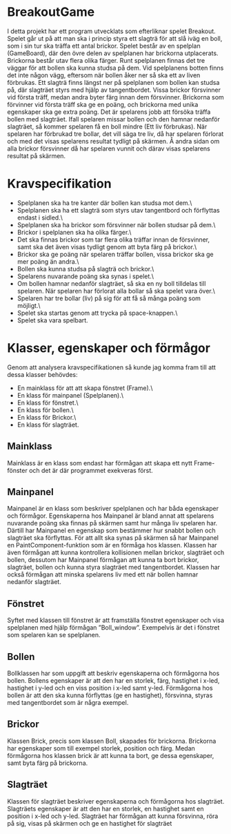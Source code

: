 # BreakoutGame
I detta projekt har ett program utvecklats som efterliknar spelet Breakout. Spelet går ut på att man ska i princip styra ett slagträ för att slå iväg en boll, som i sin tur ska träffa ett antal brickor. Spelet består av en spelplan (GameBoard), där den övre delen av spelplanen har brickorna utplacerats. Brickorna består utav flera olika färger. Runt spelplanen finnas det tre väggar för att bollen ska kunna studsa på dem. Vid spelplanens botten finns det inte någon vägg, eftersom när bollen åker ner så ska ett av liven förbrukas. Ett slagträ finns längst ner på spelplanen som bollen kan studsa på, där slagträet styrs med hjälp av tangentbordet. Vissa brickor försvinner vid första träff, medan andra byter färg innan dem försvinner. Brickorna som förvinner vid första träff ska ge en poäng, och brickorna med unika egenskaper ska ge extra poäng. Det är spelarens jobb att försöka träffa bollen med slagträet. Ifall spelaren missar bollen och den hamnar nedanför slagträet, så kommer spelaren få en boll mindre (Ett liv förbrukas). När spelaren har förbrukad tre bollar, det vill säga tre liv, då har spelaren förlorat och med det visas spelarens resultat tydligt på skärmen. Å andra sidan om alla brickor försvinner då har spelaren vunnit och därav visas spelarens resultat på skärmen.

# Kravspecifikation
- Spelplanen ska ha tre kanter där bollen kan studsa mot dem.\
- Spelplanen ska ha ett slagträ som styrs utav tangentbord och förflyttas endast i sidled.\
- Spelplanen ska ha brickor som försvinner när bollen studsar på dem.\
- Brickor i spelplanen ska ha olika färger.\
- Det ska finnas brickor som tar flera olika träffar innan de försvinner, samt ska det även
visas tydligt genom att byta färg på brickor.\
- Brickor ska ge poäng när spelaren träffar bollen, vissa brickor ska ge mer poäng än
andra.\
- Bollen ska kunna studsa på slagträ och brickor.\
- Spelarens nuvarande poäng ska synas i spelet.\
- Om bollen hamnar nedanför slagträet, så ska en ny boll tilldelas till spelaren. När
spelaren har förlorat alla bollar så ska spelet vara över.\
- Spelaren har tre bollar (liv) på sig för att få så många poäng som möjligt.\
- Spelet ska startas genom att trycka på space-knappen.\
- Spelet ska vara spelbart.

# Klasser, egenskaper och förmågor
Genom att analysera kravspecifikationen så kunde jag komma fram till att dessa klasser behövdes:
- En mainklass för att att skapa fönstret (Frame).\
- En klass för mainpanel (Spelplanen).\
- En klass för fönstret.\
- En klass för bollen.\
- En klass för Brickor.\
- En klass för slagträet. 

## Mainklass
Mainklass är en klass som endast har förmågan att skapa ett nytt Frame-fönster och det är
där programmet exekveras först.

## Mainpanel
Mainpanel är en klass som beskriver spelplanen och har båda egenskaper och förmågor.
Egenskaperna hos Mainpanel är bland annat att spelarens nuvarande poäng ska finnas på
skärmen samt hur många liv spelaren har. Därtill har Mainpanel en egenskap som bestämmer
hur snabbt bollen och slagträet ska förflyttas. För att allt ska synas på skärmen så har
Mainpanel en PaintComponent-funktion som är en förmåga hos klassen. Klassen har även
förmågan att kunna kontrollera kollisionen mellan brickor, slagträet och bollen, dessutom har
Mainpanel förmågan att kunna ta bort brickor, slagträet, bollen och kunna styra slagträet med
tangentbordet. Klassen har också förmågan att minska spelarens liv med ett när bollen hamnar
nedanför slagträet.

## Fönstret
Syftet med klassen till fönstret är att framställa fönstret egenskaper och visa spelplanen med
hjälp förmågan ”Boll_window”. Exempelvis är det i fönstret som spelaren kan se spelplanen.

## Bollen
Bollklassen har som uppgift att beskriv egenskaperna och förmågorna hos bollen. Bollens egenskaper är att den
har en storlek, färg, hastighet i x-led, hastighet i y-led och en viss position i x-led samt y-led.
Förmågorna hos bollen är att den ska kunna förflyttas (ge en hastighet), försvinna, styras med
tangentbordet som är några exempel.

## Brickor
Klassen Brick, precis som klassen Boll, skapades för brickorna. Brickorna har egenskaper som till exempel
storlek, position och färg. Medan förmågorna hos klassen brick är att kunna ta bort, ge dessa
egenskaper, samt byta färg på brickorna.

## Slagträet
Klassen för slagträet beskriver egenskaperna och förmågorna hos slagträet. Slagträets egenskaper är
att den har en storlek, en hastighet samt en position i x-led och y-led. Slagträet har förmågan
att kunna försvinna, röra på sig, visas på skärmen och ge en hastighet för slagträet
